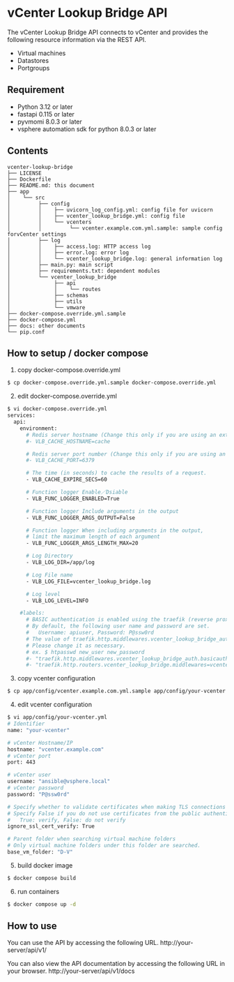 vCenter Lookup Bridge API
==================

The vCenter Lookup Bridge API connects to vCenter and provides the following resource information via the REST API.

* Virtual machines
* Datastores
* Portgroups

## Requirement
* Python 3.12 or later
* fastapi 0.115 or later
* pyvmomi 8.0.3 or later
* vsphere automation sdk for python 8.0.3 or later

## Contents

``` contents
vcenter-lookup-bridge
├── LICENSE
├── Dockerfile
├── README.md: this document
├── app
│    └── src
│         ├── config
│         │    ├── uvicorn_log_config.yml: config file for uvicorn
│         │    ├── vcenter_lookup_bridge.yml: config file
│         │    └── vcenters
│         │         └── vcenter.example.com.yml.sample: sample config forvCenter settings
│         ├── log
│         │    ├── access.log: HTTP access log
│         │    ├── error.log: error log
│         │    └── vcenter_lookup_bridge.log: general information log
│         ├── main.py: main script
│         ├── requirements.txt: dependent modules
│         └── vcenter_lookup_bridge
│              ├── api
│              │    └── routes
│              ├── schemas
│              ├── utils
│              └── vmware
├── docker-compose.override.yml.sample
├── docker-compose.yml
├── docs: other documents
└── pip.conf
```

## How to setup / docker compose
1. copy docker-compose.override.yml
```bash
$ cp docker-compose.override.yml.sample docker-compose.override.yml
```

2. edit docker-compose.override.yml
```bash
$ vi docker-compose.override.yml
services:
  api:
    environment:
      # Redis server hostname (Change this only if you are using an external Redis server)
      #- VLB_CACHE_HOSTNAME=cache

      # Redis server port number (Change this only if you are using an external Redis server)
      #- VLB_CACHE_PORT=6379

      # The time (in seconds) to cache the results of a request.
      - VLB_CACHE_EXPIRE_SECS=60

      # Function logger Enable／Dsiable
      - VLB_FUNC_LOGGER_ENABLED=True

      # Function logger Include arguments in the output
      - VLB_FUNC_LOGGER_ARGS_OUTPUT=False

      # Function logger When including arguments in the output,
      # limit the maximum length of each argument
      - VLB_FUNC_LOGGER_ARGS_LENGTH_MAX=20

      # Log Directory
      - VLB_LOG_DIR=/app/log

      # Log File name
      - VLB_LOG_FILE=vcenter_lookup_bridge.log

      # Log level
      - VLB_LOG_LEVEL=INFO

    #labels:
      # BASIC authentication is enabled using the traefik (reverse proxy) function.
      # By default, the following user name and password are set.
      #   Username: apiuser, Password: P@ssw0rd
      # The value of traefik.http.middlewares.vcenter_lookup_bridge_auth.basicauth.users is a string in htpassword format.
      # Please change it as necessary.
      # ex. $ htpasswd new_user new_password
      #- "traefik.http.middlewares.vcenter_lookup_bridge_auth.basicauth.users=apiuser:$$apr1$$zFHk.cXh$$01OU2XMdDq/OjlunHPCCn/"
      #- "traefik.http.routers.vcenter_lookup_bridge.middlewares=vcenter_lookup_bridge_auth"
```

3. copy vcenter configuration
```bash
$ cp app/config/vcenter.example.com.yml.sample app/config/your-vcenter.yml
```

4. edit vcenter configuration
```bash
$ vi app/config/your-vcenter.yml
# Identifier
name: "your-vcenter"

# vCenter Hostname/IP
hostname: "vcenter.example.com"
# vCenter port
port: 443

# vCenter user
username: "ansible@vsphere.local"
# vCenter password
password: "P@ssw0rd"

# Specify whether to validate certificates when making TLS connections to vCenter
# Specify False if you do not use certificates from the public authentication period
#   True: verify, False: do not verify
ignore_ssl_cert_verify: True

# Parent folder when searching virtual machine folders
# Only virtual machine folders under this folder are searched.
base_vm_folder: "D-V"

```

5. build docker image
```bash
$ docker compose build
```

6. run containers
```bash
$ docker compose up -d
```

## How to use

You can use the API by accessing the following URL.
  http://your-server/api/v1/

You can also view the API documentation by accessing the following URL in your browser.
  http://your-server/api/v1/docs
